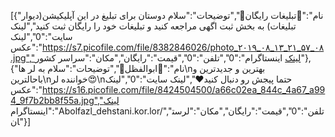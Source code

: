 [{"نام":"📣تبلیغات رایگان📣","توضیحات":"سلام دوستان برای تبلیغ در این آپلیکیشن(دیوار تبلیغات) به بخش ثبت اگهی مراجعه کنید و تبلیغات خود را رایگان ثبت کنید","لینک سایت":"0","لینک عکس":"https://s7.picofile.com/file/8382846026/photo_۲۰۱۹_۰۸_۱۳_۲۱_۵۷_۰۸.jpg","لینک اینستاگرام":"0","تلفن":"0","قیمت":"رایگان","مکان":"سراسر کشور"},{"نام":"📣ابوالفظل📣","توضیحات":"سلام به لر ها\nبهترین و جدیدترین و باحالترین\nخواننده لر😍\nحتما پیجش رو دنبال کنید❤","لینک سایت":"0","لینک عکس":"https://s16.picofile.com/file/8424504500/a66c02ea_844c_4a67_a994_9f7b2bb8f55a.jpg","لینک اینستاگرام":"Abolfazl_dehstani.kor.lor/","تلفن":"0","قیمت":"رایگان","مکان":"لرستان"}]